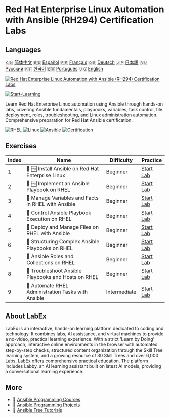 # Red Hat Enterprise Linux Automation with Ansible (RH294) Certification Labs

## Languages

🇨🇳 [简体中文](README_zh.md) 🇪🇸 [Español](README_es.md) 🇫🇷 [Français](README_fr.md) 🇩🇪 [Deutsch](README_de.md) 🇯🇵 [日本語](README_ja.md) 🇷🇺 [Русский](README_ru.md) 🇰🇷 [한국어](README_ko.md) 🇧🇷 [Português](README_pt.md) 🇺🇸 [English](README.md) 

[![Red Hat Enterprise Linux Automation with Ansible (RH294) Certification Labs](https://cover-creator.labex.io/red-hat-enterprise-linux-automation-with-ansible-rh294.png)](https://labex.io/courses/red-hat-enterprise-linux-automation-with-ansible-rh294)

[![Start-Learning](https://img.shields.io/badge/Start-Learning-whitesmoke?style=for-the-badge)](https://labex.io/courses/red-hat-enterprise-linux-automation-with-ansible-rh294)

Learn Red Hat Enterprise Linux automation using Ansible through hands-on labs, covering Ansible fundamentals, playbooks, variables, task control, file deployment, roles, troubleshooting, and Linux administration automation. Comprehensive preparation for Red Hat Ansible certification.

![RHEL](https://img.shields.io/badge/RHEL-whitesmoke?style=for-the-badge&logo=rhel)
![Linux](https://img.shields.io/badge/Linux-whitesmoke?style=for-the-badge&logo=linux)
![Ansible](https://img.shields.io/badge/Ansible-whitesmoke?style=for-the-badge&logo=ansible)
![Certification](https://img.shields.io/badge/Certification-whitesmoke?style=for-the-badge&logo=certification)


## Exercises

|   Index | Name                                                 | Difficulty   | Practice                                                                                                                           |
|---------|------------------------------------------------------|--------------|------------------------------------------------------------------------------------------------------------------------------------|
|       1 | 📖 🆓 Install Ansible on Red Hat Enterprise Linux    | Beginner     | <a target='_blank' href='https://labex.io/tutorials/rhel-install-ansible-on-red-hat-enterprise-linux-590544'>Start Lab</a>         |
|       2 | 📖 🆓 Implement an Ansible Playbook on RHEL          | Beginner     | <a target='_blank' href='https://labex.io/tutorials/ansible-implement-an-ansible-playbook-on-rhel-590552'>Start Lab</a>            |
|       3 | 📖  Manage Variables and Facts in RHEL with Ansible  | Beginner     | <a target='_blank' href='https://labex.io/tutorials/ansible-manage-variables-and-facts-in-rhel-with-ansible-590560'>Start Lab</a>  |
|       4 | 📖  Control Ansible Playbook Execution on RHEL       | Beginner     | <a target='_blank' href='https://labex.io/tutorials/rhel-control-ansible-playbook-execution-on-rhel-590569'>Start Lab</a>          |
|       5 | 📖  Deploy and Manage Files on RHEL with Ansible     | Beginner     | <a target='_blank' href='https://labex.io/tutorials/ansible-deploy-and-manage-files-on-rhel-with-ansible-590573'>Start Lab</a>     |
|       6 | 📖  Structuring Complex Ansible Playbooks on RHEL    | Beginner     | <a target='_blank' href='https://labex.io/tutorials/ansible-structuring-complex-ansible-playbooks-on-rhel-590576'>Start Lab</a>    |
|       7 | 📖  Ansible Roles and Collections on RHEL            | Beginner     | <a target='_blank' href='https://labex.io/tutorials/ansible-ansible-roles-and-collections-on-rhel-590574'>Start Lab</a>            |
|       8 | 📖  Troubleshoot Ansible Playbooks and Hosts on RHEL | Beginner     | <a target='_blank' href='https://labex.io/tutorials/ansible-troubleshoot-ansible-playbooks-and-hosts-on-rhel-590577'>Start Lab</a> |
|       9 | 📖  Automate RHEL Administration Tasks with Ansible  | Intermediate | <a target='_blank' href='https://labex.io/tutorials/ansible-automate-rhel-administration-tasks-with-ansible-590613'>Start Lab</a>  |

## About LabEx

LabEx is an interactive, hands-on learning platform dedicated to coding and technology. It combines labs, AI assistance, and virtual machines to provide a no-video, practical learning experience. With a strict 'Learn by Doing' approach, interactive online environments in the browser with automated step-by-step checks, structured content organization through the Skill Tree learning system, and a growing resource of 30 Skill Trees and over 6,000 Labs, LabEx offers comprehensive practical education. The platform includes Labby, an AI learning assistant built on latest AI models, providing a conversational learning experience.

## More

- 🔗 [Ansible Programming Courses](https://github.com/labex-labs/awesome-programming-courses)
- 🔗 [Ansible Programming Projects](https://github.com/labex-labs/awesome-programming-projects)
- 🔗 [Ansible Free Tutorials](https://github.com/labex-labs/ansible-free-tutorials)

